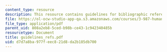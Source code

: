 ```yaml
---
content_type: resource
description: This resource contains guidelines for bibliographic referencing and citations.
file: https://ol-ocw-studio-app-qa.s3.amazonaws.com/courses/3-987-human-origins-and-evolution-spring-2006/d7d7a8ba977feec821d8da2b185db700_guidelines_refs.pdf
file_type: application/pdf
parent_uid: 808a2eb8-5ced-b98b-ce43-1c942340485b
resourcetype: Document
title: guidelines_refs.pdf
uid: d7d7a8ba-977f-eec8-21d8-da2b185db700
---
```

